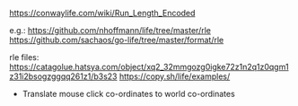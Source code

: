 https://conwaylife.com/wiki/Run_Length_Encoded

e.g.:
https://github.com/nhoffmann/life/tree/master/rle
https://github.com/sachaos/go-life/tree/master/format/rle

rle files:
https://catagolue.hatsya.com/object/xq2_32mmgozg0igke72z1n2q1z0qgm1z31i2bsogzggqq261z1/b3s23
https://copy.sh/life/examples/

- Translate mouse click co-ordinates to world co-ordinates
